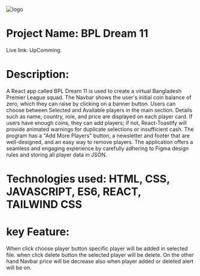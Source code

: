 ![logo](https://github.com/user-attachments/assets/8e643340-f915-4c55-b1a1-b2dc1e3b17b8)

# Project Name: BPL Dream 11

Live link: UpComming.

# Description:

A React app called BPL Dream 11 is used to create a virtual Bangladesh Premier League squad. The Navbar shows the user's initial coin balance of zero, which they can raise by clicking on a banner button. Users can choose between Selected and Available players in the main section. Details such as name, country, role, and price are displayed on each player card. If users have enough coins, they can add players; if not, React-Toastify will provide animated warnings for duplicate selections or insufficient cash. The program has a "Add More Players" button, a newsletter and footer that are well-designed, and an easy way to remove players. The application offers a seamless and engaging experience by carefully adhering to Figma design rules and storing all player data in JSON.

# Technologies used: HTML, CSS, JAVASCRIPT, ES6, REACT, TAILWIND CSS

# key Feature:

When click choose player button specific player will be added in selected file. when click delete button the selected player will be delete. On the other hand Navbar price will be decrease also when player added or deleted alert will be on.
